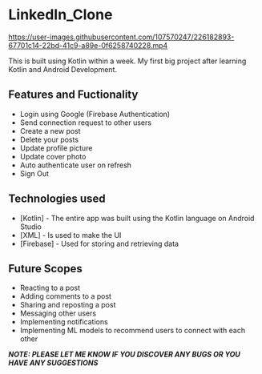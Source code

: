# LinkedIn_Clone


https://user-images.githubusercontent.com/107570247/226182893-67701c14-22bd-41c9-a89e-0f6258740228.mp4


This is built using Kotlin within a week. My first big project after learning Kotlin and Android Development. 

## Features and Fuctionality
 - Login using Google (Firebase Authentication)
 - Send connection request to other users
 - Create a new post
 - Delete your posts
 - Update profile picture
 - Update cover photo
 - Auto authenticate user on refresh
 - Sign Out
 
## Technologies used
- [Kotlin] - The entire app was built using the Kotlin language on Android Studio
- [XML] - Is used to make the UI
- [Firebase] - Used for storing and retrieving data

## Future Scopes

- Reacting to a post
- Adding comments to a post
- Sharing and reposting a post
- Messaging other users
- Implementing notifications
- Implementing ML models to recommend users to connect with each other

***NOTE: PLEASE LET ME KNOW IF YOU DISCOVER ANY BUGS OR YOU HAVE ANY SUGGESTIONS***
